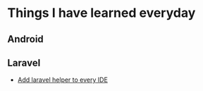 # Things I have learned everyday

## Android

## Laravel
- [Add laravel helper to every IDE](https://github.com/hidrodixtion/Things-I-Learn/blob/master/laravel/add-laravel-ide-helper.md)